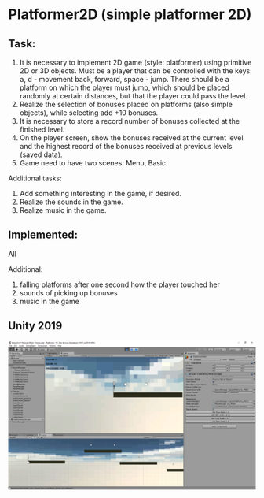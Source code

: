 # Platformer2D (simple platformer 2D)

## Task:
1) It is necessary to implement 2D game (style: platformer) using primitive 2D or 3D objects. Must be a player
 that can be controlled with the keys: a, d - movement back, forward, space - jump. There should be a platform
 on which the player must jump, which should be placed randomly at certain distances, but that the player could
 pass the level.
2) Realize the selection of bonuses placed on platforms (also simple objects), while selecting add +10 bonuses.
3) It is necessary to store a record number of bonuses collected at the finished level.
4) On the player screen, show the bonuses received at the current level and the highest record of the bonuses
 received at previous levels (saved data).
5) Game need to have two scenes: Menu, Basic.

Additional tasks:
1) Add something interesting in the game, if desired.
2) Realize the sounds in the game.
3) Realize music in the game.


## Implemented:
All

Additional:
1) falling platforms after one second how the player touched her
2) sounds of picking up bonuses
3) music in the game

## Unity 2019

![Skyroads](screenshot.png)